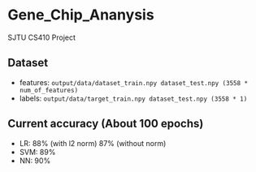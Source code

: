 # Gene_Chip_Ananysis
SJTU CS410 Project

## Dataset
* features: `output/data/dataset_train.npy dataset_test.npy (3558 * num_of_features)`
* labels: `output/data/target_train.npy dataset_test.npy (3558 * 1)`

## Current accuracy (About 100 epochs)
* LR: 88% (with l2 norm) 87% (without norm)
* SVM: 89%
* NN: 90%
